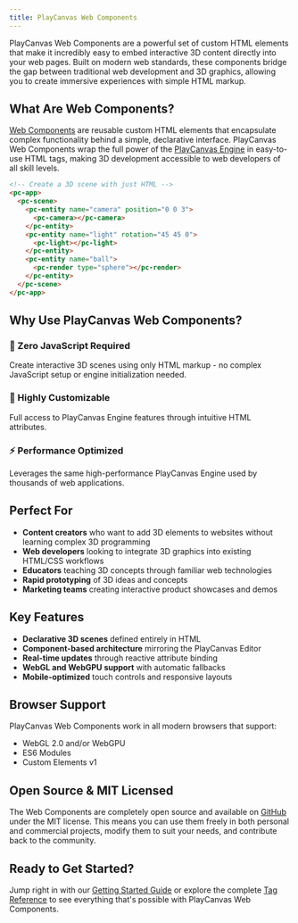 ```yaml
---
title: PlayCanvas Web Components
---
```


PlayCanvas Web Components are a powerful set of custom HTML elements that make it incredibly easy to embed interactive 3D content directly into your web pages. Built on modern web standards, these components bridge the gap between traditional web development and 3D graphics, allowing you to create immersive experiences with simple HTML markup.

## What Are Web Components?

[Web Components](https://developer.mozilla.org/en-US/docs/Web/API/Web_components) are reusable custom HTML elements that encapsulate complex functionality behind a simple, declarative interface. PlayCanvas Web Components wrap the full power of the [PlayCanvas Engine](../engine/index.md) in easy-to-use HTML tags, making 3D development accessible to web developers of all skill levels.

```html
<!-- Create a 3D scene with just HTML -->
<pc-app>
  <pc-scene>
    <pc-entity name="camera" position="0 0 3">
      <pc-camera></pc-camera>
    </pc-entity>
    <pc-entity name="light" rotation="45 45 0">
      <pc-light></pc-light>
    </pc-entity>
    <pc-entity name="ball">
      <pc-render type="sphere"></pc-render>
    </pc-entity>
  </pc-scene>
</pc-app>
```

## Why Use PlayCanvas Web Components?

### 🚀 Zero JavaScript Required

Create interactive 3D scenes using only HTML markup - no complex JavaScript setup or engine initialization needed.

### 🔧 Highly Customizable

Full access to PlayCanvas Engine features through intuitive HTML attributes.

### ⚡ Performance Optimized

Leverages the same high-performance PlayCanvas Engine used by thousands of web applications.

## Perfect For

- **Content creators** who want to add 3D elements to websites without learning complex 3D programming
- **Web developers** looking to integrate 3D graphics into existing HTML/CSS workflows  
- **Educators** teaching 3D concepts through familiar web technologies
- **Rapid prototyping** of 3D ideas and concepts
- **Marketing teams** creating interactive product showcases and demos

## Key Features

- **Declarative 3D scenes** defined entirely in HTML
- **Component-based architecture** mirroring the PlayCanvas Editor
- **Real-time updates** through reactive attribute binding
- **WebGL and WebGPU support** with automatic fallbacks
- **Mobile-optimized** touch controls and responsive layouts

## Browser Support

PlayCanvas Web Components work in all modern browsers that support:

- WebGL 2.0 and/or WebGPU
- ES6 Modules
- Custom Elements v1

## Open Source & MIT Licensed

The Web Components are completely open source and available on [GitHub](https://github.com/playcanvas/web-components) under the MIT license. This means you can use them freely in both personal and commercial projects, modify them to suit your needs, and contribute back to the community.

## Ready to Get Started?

Jump right in with our [Getting Started Guide](getting-started.md) or explore the complete [Tag Reference](./tags/index.md) to see everything that's possible with PlayCanvas Web Components.
